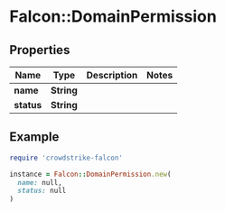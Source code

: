 # Falcon::DomainPermission

## Properties

| Name | Type | Description | Notes |
| ---- | ---- | ----------- | ----- |
| **name** | **String** |  |  |
| **status** | **String** |  |  |

## Example

```ruby
require 'crowdstrike-falcon'

instance = Falcon::DomainPermission.new(
  name: null,
  status: null
)
```


